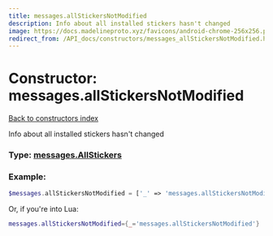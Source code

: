 ```yaml
---
title: messages.allStickersNotModified
description: Info about all installed stickers hasn't changed
image: https://docs.madelineproto.xyz/favicons/android-chrome-256x256.png
redirect_from: /API_docs/constructors/messages_allStickersNotModified.html
---
```

# Constructor: messages.allStickersNotModified  
[Back to constructors index](index.md)



Info about all installed stickers hasn't changed




### Type: [messages.AllStickers](../types/messages.AllStickers.md)


### Example:

```php
$messages.allStickersNotModified = ['_' => 'messages.allStickersNotModified'];
```  


Or, if you're into Lua:

```lua
messages.allStickersNotModified={_='messages.allStickersNotModified'}

```


